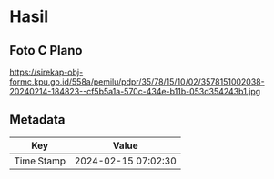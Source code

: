 # Hasil

## Foto C Plano

https://sirekap-obj-formc.kpu.go.id/558a/pemilu/pdpr/35/78/15/10/02/3578151002038-20240214-184823--cf5b5a1a-570c-434e-b11b-053d354243b1.jpg


## Metadata

| Key        | Value               |
| ---------- | ------------------- |
| Time Stamp | 2024-02-15 07:02:30 |



